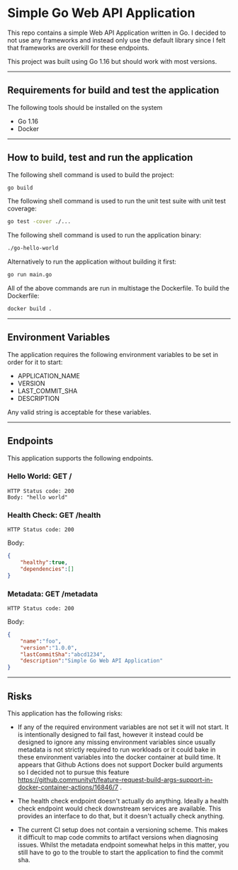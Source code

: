 # Simple Go Web API Application


This repo contains a simple Web API Application written in Go. I decided to not use any frameworks and instead only use the default library since I felt that frameworks are overkill for these endpoints.

This project was built using Go 1.16 but should work with most versions.

***

## Requirements for build and test the application

The following tools should be installed on the system

- Go 1.16
- Docker

***

## How to build, test and run the application

The following shell command is used to build the project:

```bash
go build
```

The following shell command is used to run the unit test suite with unit test coverage:

```bash
go test -cover ./...
```

The following shell command is used to run the application binary:

```bash
./go-hello-world
```

Alternatively to run the application without building it first:

```bash
go run main.go
```

All of the above commands are run in multistage the Dockerfile. To build the Dockerfile:

```bash
docker build .
```

***

## Environment Variables

The application requires the following environment variables to be set in order for it to start:

- APPLICATION_NAME
- VERSION
- LAST_COMMIT_SHA
- DESCRIPTION

Any valid string is acceptable for these variables.

***

## Endpoints

This application supports the following endpoints.

### Hello World: GET /

```text
HTTP Status code: 200
Body: "hello world"
```

### Health Check: GET /health

```text
HTTP Status code: 200
```

Body:

```json
{
    "healthy":true,
    "dependencies":[]
}
```

### Metadata: GET /metadata

```text
HTTP Status code: 200
```

Body:

```json
{
    "name":"foo",
    "version":"1.0.0",
    "lastCommitSha":"abcd1234",
    "description":"Simple Go Web API Application"
}
```

***

## Risks

This application has the following risks:

- If any of the required environment variables are not set it will not start. It is intentionally designed to fail fast, however it instead could be designed to ignore any missing environment variables since usually metadata is not strictly required to run workloads or it could bake in these environment variables into the docker container at build time. It appears that Github Actions does not support Docker build arguments so I decided not to pursue this feature https://github.community/t/feature-request-build-args-support-in-docker-container-actions/16846/7 .

- The health check endpoint doesn't actually do anything. Ideally a health check endpoint would check downstream services are available. This provides an interface to do that, but it doesn't actually check anything.

- The current CI setup does not contain a versioning scheme. This makes it difficult to map code commits to artifact versions when diagnosing issues. Whilst the metadata endpoint somewhat helps in this matter, you still have to go to the trouble to start the application to find the commit sha.